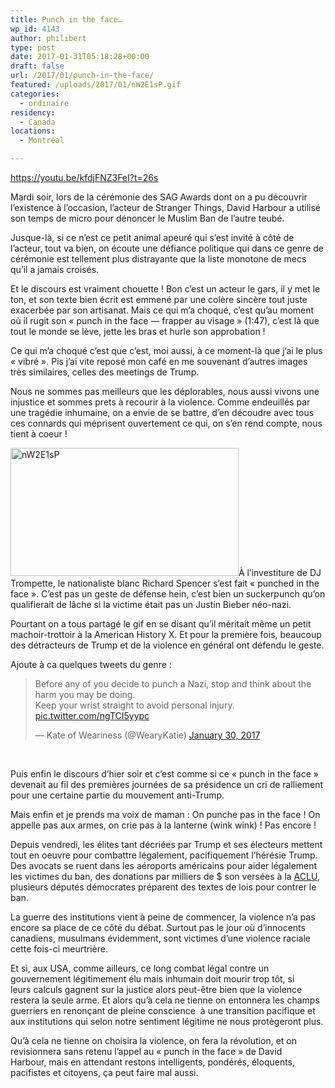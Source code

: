 ```yaml
---
title: Punch in the face…
wp_id: 4143
author: philibert
type: post
date: 2017-01-31T05:18:28+00:00
draft: false
url: /2017/01/punch-in-the-face/
featured: /uploads/2017/01/nW2E1sP.gif
categories:
  - ordinaire
residency:
  - Canada
locations:
  - Montréal

---
```

https://youtu.be/kfdjFNZ3FeI?t=26s

Mardi soir, lors de la cérémonie des SAG Awards dont on a pu découvrir l&rsquo;existence à l&rsquo;occasion, l&rsquo;acteur de Stranger Things, David Harbour a utilisé son temps de micro pour dénoncer le Muslim Ban de l&rsquo;autre teubé.
  
Jusque-là, si ce n&rsquo;est ce petit animal apeuré qui s&rsquo;est invité à côté de l&rsquo;acteur, tout va bien, on écoute une défiance politique qui dans ce genre de cérémonie est tellement plus distrayante que la liste monotone de mecs qu&rsquo;il a jamais croisés.
  
Et le discours est vraiment chouette ! Bon c&rsquo;est un acteur le gars, il y met le ton, et son texte bien écrit est emmené par une colère sincère tout juste exacerbée par son artisanat. Mais ce qui m&rsquo;a choqué, c&rsquo;est qu&rsquo;au moment où il rugit son « punch in the face &#8212; frapper au visage » (1:47), c&rsquo;est là que tout le monde se lève, jette les bras et hurle son approbation !

Ce qui m&rsquo;a choqué c&rsquo;est que c&rsquo;est, moi aussi, à ce moment-là que j&rsquo;ai le plus « vibré ». Pis j&rsquo;ai vite reposé mon café en me souvenant d&rsquo;autres images très similaires, celles des meetings de Trump.

Nous ne sommes pas meilleurs que les déplorables, nous aussi vivons une injustice et sommes prets à recourir à la violence. Comme endeuillés par une tragédie inhumaine, on a envie de se battre, d&rsquo;en découdre avec tous ces connards qui méprisent ouvertement ce qui, on s&rsquo;en rend compte, nous tient à coeur !

<img class="alignright size-full wp-image-4144" src="{{< aws >}}/uploads/2017/01/nW2E1sP.gif" alt="nW2E1sP" width="365" height="205" />À l&rsquo;investiture de DJ Trompette, le nationaliste blanc Richard Spencer s&rsquo;est fait « punched in the face ». C&rsquo;est pas un geste de défense hein, c&rsquo;est bien un suckerpunch qu&rsquo;on qualifierait de lâche si la victime était pas un Justin Bieber néo-nazi.
  
Pourtant on a tous partagé le gif en se disant qu&rsquo;il méritait même un petit machoir-trottoir à la American History X. Et pour la première fois, beaucoup des détracteurs de Trump et de la violence en général ont défendu le geste.

Ajoute à ca quelques tweets du genre :

<blockquote class="twitter-tweet" data-width="500">
  <p lang="en" dir="ltr">
    Before any of you decide to punch a Nazi, stop and think about the harm you may be doing.<br />Keep your wrist straight to avoid personal injury. <a href="https://t.co/ngTCI5yypc">pic.twitter.com/ngTCI5yypc</a>
  </p>
  
  <p>
    &mdash; Kate of Weariness (@WearyKatie) <a href="https://twitter.com/WearyKatie/status/825932769431867392">January 30, 2017</a>
  </p>
</blockquote>



&nbsp;

Puis enfin le discours d&rsquo;hier soir et c&rsquo;est comme si ce « punch in the face » devenait au fil des premières journées de sa présidence un cri de ralliement pour une certaine partie du mouvement anti-Trump.

Mais enfin et je prends ma voix de maman : On punche pas in the face ! On appelle pas aux armes, on crie pas à la lanterne (wink wink) ! Pas encore !

Depuis vendredi, les élites tant décriées par Trump et ses électeurs mettent tout en oeuvre pour combattre légalement, pacifiquement l&rsquo;hérésie Trump. Des avocats se ruent dans les aéroports américains pour aider légalement les victimes du ban, des donations par milliers de $ son versées à la <a href="https://fr.wikipedia.org/wiki/Union_américaine_pour_les_libertés_civiles" target="_blank">ACLU</a>, plusieurs députés démocrates préparent des textes de lois pour contrer le ban.

La guerre des institutions vient à peine de commencer, la violence n&rsquo;a pas encore sa place de ce côté du débat. Surtout pas le jour où d&rsquo;innocents canadiens, musulmans évidemment, sont victimes d&rsquo;une violence raciale cette fois-ci meurtrière.

Et si, aux USA, comme ailleurs, ce long combat légal contre un gouvernement légitimement élu mais inhumain doit mourir trop tôt, si leurs calculs gagnent sur la justice alors peut-être bien que la violence restera la seule arme. Et alors qu&rsquo;à cela ne tienne on entonnera les champs guerriers en renonçant de pleine conscience  à une transition pacifique et aux institutions qui selon notre sentiment légitime ne nous protègeront plus.

Qu&rsquo;à cela ne tienne on choisira la violence, on fera la révolution, et on revisionnera sans retenu l&rsquo;appel au « punch in the face » de David Harbour, mais en attendant restons intelligents, pondérés, éloquents, pacifistes et citoyens, ça peut faire mal aussi.